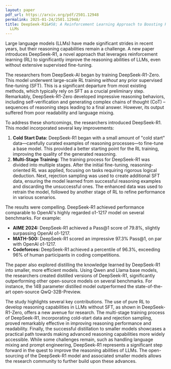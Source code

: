 ```yaml
---
layout: paper
pdf_url: https://arxiv.org/pdf/2501.12948
permalink: 2025-01-24/2501.12948/
title: DeepSeek-R1&#58; A Reinforcement Learning Approach to Boosting Reasoning in
  LLMs
---
```




Large language models (LLMs) have made significant strides in recent years, but their reasoning capabilities remain a challenge.  A new paper introduces DeepSeek-R1, a novel approach that leverages reinforcement learning (RL) to significantly improve the reasoning abilities of LLMs, even without extensive supervised fine-tuning.

The researchers from DeepSeek-AI began by training DeepSeek-R1-Zero.  This model underwent large-scale RL training *without* any prior supervised fine-tuning (SFT). This is a significant departure from most existing methods, which typically rely on SFT as a crucial preliminary step.  Remarkably, DeepSeek-R1-Zero developed impressive reasoning behaviors, including self-verification and generating complex chains of thought (CoT) – sequences of reasoning steps leading to a final answer.  However, its output suffered from poor readability and language mixing.

To address these shortcomings, the researchers introduced DeepSeek-R1.  This model incorporated several key improvements:

1. **Cold Start Data:** DeepSeek-R1 began with a small amount of "cold start" data—carefully curated examples of reasoning processes—to fine-tune a base model. This provided a better starting point for the RL training, improving the quality of the generated reasoning.
2. **Multi-Stage Training:** The training process for DeepSeek-R1 was divided into multiple stages.  After the initial fine-tuning, reasoning-oriented RL was applied, focusing on tasks requiring rigorous logical deduction. Next, rejection sampling was used to create additional SFT data, ensuring the model learned from successful reasoning examples and discarding the unsuccessful ones.  The enhanced data was used to retrain the model, followed by another stage of RL to refine performance in various scenarios.


The results were compelling.  DeepSeek-R1 achieved performance comparable to OpenAI's highly regarded o1-1217 model on several benchmarks. For example:

* **AIME 2024:**  DeepSeek-R1 achieved a Pass@1 score of 79.8%, slightly surpassing OpenAI o1-1217.
* **MATH-500:**  DeepSeek-R1 scored an impressive 97.3% Pass@1, on par with OpenAI o1-1217.
* **Codeforces:** DeepSeek-R1 achieved a percentile of 96.3%, exceeding 96% of human participants in coding competitions.

The paper also explored distilling the knowledge learned by DeepSeek-R1 into smaller, more efficient models.  Using Qwen and Llama base models, the researchers created distilled versions of DeepSeek-R1, significantly outperforming other open-source models on several benchmarks. For instance, the 14B parameter distilled model outperformed the state-of-the-art open-source QwQ-32B-Preview.

The study highlights several key contributions. The use of pure RL to develop reasoning capabilities in LLMs without SFT, as shown in DeepSeek-R1-Zero, offers a new avenue for research. The multi-stage training process of DeepSeek-R1, incorporating cold-start data and rejection sampling, proved remarkably effective in improving reasoning performance and readability.  Finally, the successful distillation to smaller models showcases a practical path towards making advanced reasoning capabilities more widely accessible. While some challenges remain, such as handling language mixing and prompt engineering, DeepSeek-R1 represents a significant step forward in the quest to improve the reasoning abilities of LLMs. The open-sourcing of the DeepSeek-R1 model and associated smaller models allows the research community to further build upon these advances.